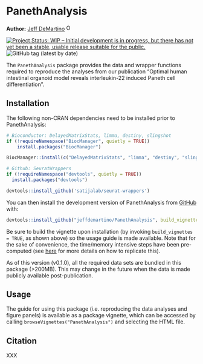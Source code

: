 
<!-- README.md is generated from README.Rmd. Please edit that file -->

# PanethAnalysis

**Author:** [Jeff DeMartino](https://github.com/jeffdemartino)
<a href="https://orcid.org/0000-0001-7366-4789" target="orcid.widget">
<img src="https://info.orcid.org/wp-content/uploads/2019/11/orcid_16x16.png" alt="ORCID logo" width="16" height="16"/></a>

<!-- badges: start -->

[![Project Status: WIP – Initial development is in progress, but there
has not yet been a stable, usable release suitable for the
public.](https://www.repostatus.org/badges/latest/wip.svg)](https://www.repostatus.org/#wip)
![GitHub tag (latest by
date)](https://img.shields.io/github/v/tag/jeffdemartino/PanethAnalysis)

<!-- badges: end -->

The `PanethAnalysis` package provides the data and wrapper functions
required to reproduce the analyses from our publication “Optimal human
intestinal organoid model reveals interleukin-22 induced Paneth cell
differentiation”.

## Installation

The following non-CRAN dependencies need to be installed prior to
PanethAnalysis:

``` r
# Bioconductor: DelayedMatrixStats, limma, destiny, slingshot
if (!requireNamespace("BiocManager", quietly = TRUE))
    install.packages("BiocManager")

BiocManager::install(c("DelayedMatrixStats", "limma", "destiny", "slingshot", "clusterProfiler", "org.Hs.eg.db"))

# Github: SeuratWrappers
if (!requireNamespace("devtools", quietly = TRUE))
  install.packages("devtools")

devtools::install_github('satijalab/seurat-wrappers')
```

You can then install the development version of PanethAnalysis from
[GitHub](https://github.com/) with:

``` r
devtools::install_github("jeffdemartino/PanethAnalysis", build_vignettes = TRUE)
```

Be sure to build the vignette upon installation (by invoking
`build_vignettes = TRUE`, as shown above) so the usage guide is made
available. Note that for the sake of convenience, the time/memory
intensive steps have been pre-computed (see
[here](https://ropensci.org/blog/2019/12/08/precompute-vignettes/) for
more details on how to replicate this).

As of this version (v0.1.0), all the required data sets are bundled in
this package (&gt;200MB). This may change in the future when the data is
made publicly available post-publication.

## Usage

The guide for using this package (i.e. reproducing the data analyses and
figure panels) is available as a package vignette, which can be accessed
by calling `browseVignettes("PanethAnalysis")` and selecting the HTML
file.

## Citation

XXX
